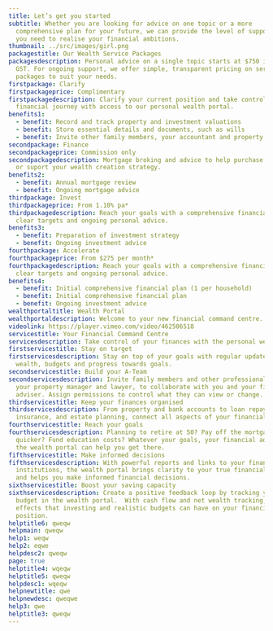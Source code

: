 ```yaml
---
title: Let’s get you started
subtitle: Whether you are looking for advice on one topic or a more
  comprehensive plan for your future, we can provide the level of support that
  you need to realise your financial ambitions.
thumbnail: ../src/images/girl.png
packagestitle: Our Wealth Service Packages
packagesdescription: Personal advice on a single topic starts at $750 including
  GST. For ongoing support, we offer simple, transparent pricing on service
  packages to suit your needs.
firstpackage: Clarify
firstpackageprice: Complimentary
firstpackagedescription: Clarify your current position and take control of your
  financial journey with access to our personal wealth portal.
benefits1:
  - benefit: Record and track property and investment valuations
  - benefit: Store essential details and documents, such as wills
  - benefit: Invite other family members, your accountant and property manager
secondpackage: Finance
secondpackageprice: Commission only
secondpackagedescription: Mortgage broking and advice to help purchase your home
  or suport your wealth creation strategy.
benefits2:
  - benefit: Annual mortgage review
  - benefit: Ongoing mortgage advice
thirdpackage: Invest
thirdpackageprice: From 1.10% pa*
thirdpackagedescription: Reach your goals with a comprehensive financial plan,
  clear targets and ongoing personal advice.
benefits3:
  - benefit: Preparation of investment strategy
  - benefit: Ongoing investment advice
fourthpackage: Accelerate
fourthpackageprice: From $275 per month*
fourthpackagedescription: Reach your goals with a comprehensive financial plan,
  clear targets and ongoing personal advice.
benefits4:
  - benefit: Initial comprehensive financial plan (1 per household)
  - benefit: Initial comprehensive financial plan
  - benefit: Ongoing investment advice
wealthportaltitle: Wealth Portal
wealthportaldescription: Welcome to your new financial command centre.
videolink: https://player.vimeo.com/video/462506518
servicestitle: Your Financial Command Centre
servicesdescription: Take control of your finances with the personal wealth portal.
firstservicestitle: Stay on target
firstservicesdescription: Stay on top of your goals with regular updates on net
  wealth, budgets and progress towards goals.
secondservicestitle: Build your A-Team
secondservicesdescription: Invite family members and other professionals, like
  your property manager and lawyer, to collaborate with you and your financial
  adviser. Assign permissions to control what they can view or change.
thirdservicestitle: Keep your finances organised
thirdservicesdescription: From property and bank accounts to loan repayments,
  insurance, and estate planning, connect all aspects of your financial world.
fourthservicestitle: Reach your goals
fourthservicesdescription: Planning to retire at 50? Pay off the mortgage
  quicker? Fund education costs? Whatever your goals, your financial adviser and
  the wealth portal can help you get there.
fifthservicestitle: Make informed decisions
fifthservicesdescription: With powerful reports and links to your financial
  institutions, the wealth portal brings clarity to your true financial position
  and helps you make informed financial decisions.
sixthservicestitle: Boost your saving capacity
sixthservicesdescription: Create a positive feedback loop by tracking your
  budget in the wealth portal.  With cash flow and net wealth tracking, see the
  effects that investing and realistic budgets can have on your financial
  position.
helptitle6: qweqw
helpmain: qweqw
help1: weqw
help2: eqwe
helpdesc2: qweqw
page: true
helptitle4: wqeqw
helptitle5: qweqw
helpdesc1: wqeqw
helpnewtitle: qwe
helpnewdesc: qweqwe
help3: qwe
helptitle3: qweqw
---
```

